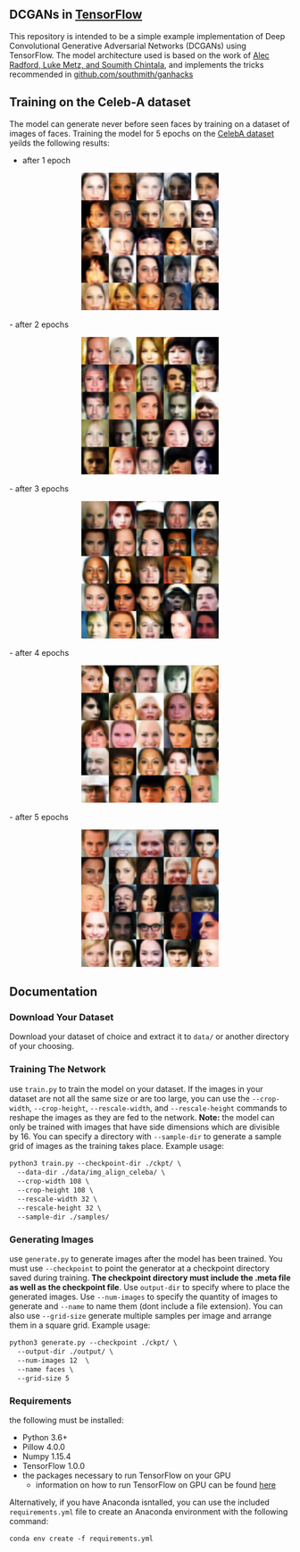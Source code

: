 ## DCGANs in [TensorFlow](https://github.com/tensorflow/tensorflow)
This repository is intended to be a simple example implementation of Deep Convolutional Generative Adversarial Networks (DCGANs) using TensorFlow. The model architecture used is based on the work of [Alec Radford, Luke Metz, and Soumith Chintala](https://arxiv.org/abs/1511.06434), and implements the tricks recommended in [github.com/southmith/ganhacks](https://github.com/soumith/ganhacks)

## Training on the Celeb-A dataset
The model can generate never before seen faces by training on a dataset of images of faces. Training the model for 5 epochs on the [CelebA dataset](http://mmlab.ie.cuhk.edu.hk/projects/CelebA.html) yeilds the following results:
- after 1 epoch
<p align = 'center'>
<img src = 'examples/epoch1.png' height = '246px'>
</p>
- after 2 epochs
<p align = 'center'>
<img src = 'examples/epoch2.png' height = '246px'>
</p>
- after 3 epochs
<p align = 'center'>
<img src = 'examples/epoch3.png' height = '246px'>
</p>
- after 4 epochs
<p align = 'center'>
<img src = 'examples/epoch4.png' height = '246px'>
</p>
- after 5 epochs
<p align = 'center'>
<img src = 'examples/epoch5.png' height = '246px'>
</p>

## Documentation
### Download Your Dataset
Download your dataset of choice and extract it to `data/` or another directory of your choosing.

### Training The Network
use `train.py` to train the model on your dataset. If the images in your dataset are not all the same size or are too large, you can use the `--crop-width`, `--crop-height`, `--rescale-width`, and `--rescale-height` commands to reshape the images as they are fed to the network. **Note:** the model can only be trained with images that have side dimensions which are divisible by 16. You can specify a directory with `--sample-dir` to generate a sample grid of images as the training takes place.
Example usage:
```
python3 train.py --checkpoint-dir ./ckpt/ \
  --data-dir ./data/img_align_celeba/ \
  --crop-width 108 \
  --crop-height 108 \
  --rescale-width 32 \
  --rescale-height 32 \
  --sample-dir ./samples/
```

### Generating Images
use `generate.py` to generate images after the model has been trained. You must use `--checkpoint` to point the generator at a checkpoint directory saved during training. **The checkpoint directory must include the .meta file as well as the checkpoint file**. Use `output-dir` to specify where to place the generated images. Use `--num-images` to specify the quantity of images to generate and `--name` to name them (dont include a file extension). You can also use `--grid-size` generate multiple samples per image and arrange them in a square grid. 
Example usage:
```
python3 generate.py --checkpoint ./ckpt/ \
  --output-dir ./output/ \
  --num-images 12  \
  --name faces \
  --grid-size 5
```
### Requirements
the following must be installed:
- Python 3.6+
- Pillow 4.0.0
- Numpy 1.15.4
- TensorFlow 1.0.0
- the packages necessary to run TensorFlow on your GPU
  - information on how to run TensorFlow on GPU can be found [here](https://www.tensorflow.org/install/)
  
Alternatively, if you have Anaconda isntalled, you can use the included `requirements.yml` file to create an Anaconda environment with the following command:
```
conda env create -f requirements.yml
```

